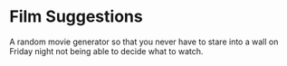 # Film Suggestions

A random movie generator so that you never have to stare into a wall on Friday night not being able to decide what to watch.

